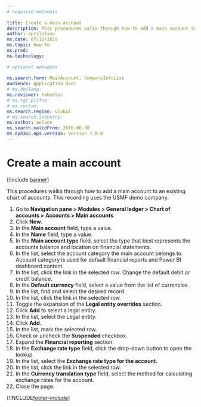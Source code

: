 ```yaml
--- 
# required metadata 
 
title: Create a main account
description: This procedures walks through how to add a main account to an existing chart of accounts. 
author: aprilolson
ms.date: 07/11/2019
ms.topic: how-to 
ms.prod:  
ms.technology:  
 
# optional metadata 
 
ms.search.form: MainAccount, CompanyInfoList   
audience: Application User 
# ms.devlang:  
ms.reviewer: twheeloc
# ms.tgt_pltfrm:  
# ms.custom:  
ms.search.region: Global
# ms.search.industry: 
ms.author: aolson
ms.search.validFrom: 2016-06-30 
ms.dyn365.ops.version: Version 7.0.0 
---
```

# Create a main account

[!include [banner](../../includes/banner.md)]

This procedures walks through how to add a main account to an existing chart of accounts. This recording uses the USMF demo company.  

1. Go to **Navigation pane > Modules > General ledger > Chart of accounts > Accounts > Main accounts**.
2. Click **New**.
3. In the **Main account** field, type a value.
4. In the **Name** field, type a value.
5. In the **Main account type** field, select the type that best represents the accounts balance and location on financial statements.
6. In the list, select the account category the main account belongs to. Account category is used for default financial reports and Power BI dashboard content.  
7. In the list, click the link in the selected row. Change the default debit or credit balance.  
8. In the **Default currency** field, select a value from the list of currencies.
9. In the list, find and select the desired record.
10. In the list, click the link in the selected row.
11. Toggle the expansion of the **Legal entity overrides** section.
12. Click **Add** to select a legal entity.
13. In the list, select the Legal entity.
14. Click **Add**.
15. In the list, mark the selected row.
16. Check or uncheck the **Suspended** checkbox.
17. Expand the **Financial reporting** section.
18. In the **Exchange rate type** field, click the drop-down button to open the lookup.
19. In the list, select the **Exchange rate type for the account**.
20. In the list, click the link in the selected row.
21. In the **Currency translation type** field, select the method for calculating exchange rates for the account.
22. Close the page.



[!INCLUDE[footer-include](../../../includes/footer-banner.md)]
